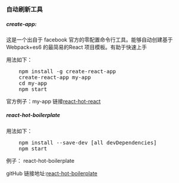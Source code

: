 ### 自动刷新工具

##### create-app: 

这是一个出自于 facebook 官方的零配置命令行工具。能够自动创建基于Webpack+es6 的最简易的React 项目模板。有助于快速上手


用法如下：
<pre>
	npm install -g create-react-app
	create-react-app my-app
	cd my-app
	npm start
</pre>

官方例子：my-app
链接[react-hot-react](http://gaearon.github.io/react-hot-loader/getstarted/)



##### react-hot-boilerplate

用法如下：
<pre>
	npm install --save-dev [all devDependencies]
	npm start
</pre>

例子： react-hot-boilerplate

gitHub 链接地址:[react-hot-boilerplate](https://github.com/gaearon/react-hot-boilerplate)


      
